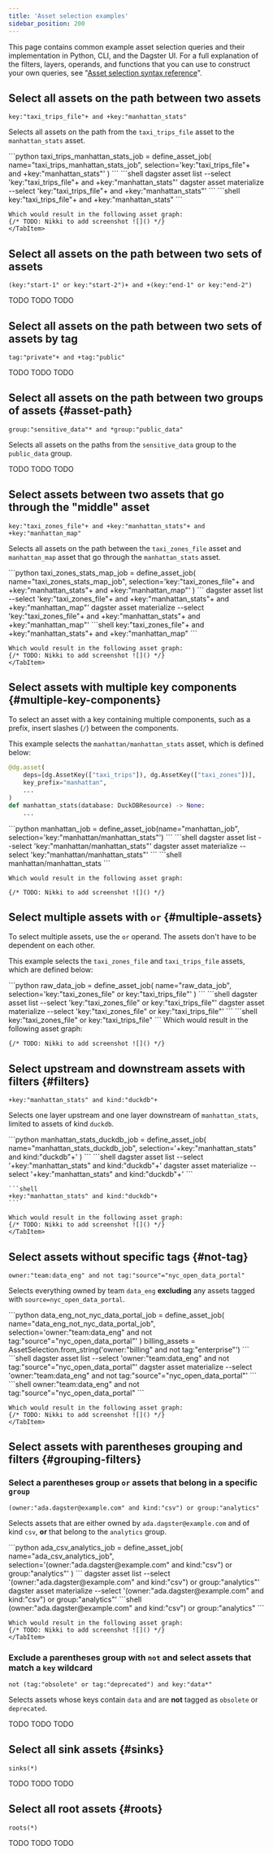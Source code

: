 ```yaml
---
title: 'Asset selection examples'
sidebar_position: 200
---
```


This page contains common example asset selection queries and their implementation in Python, CLI, and the Dagster UI. For a full explanation of the filters, layers, operands, and functions that you can use to construct your own queries, see "[Asset selection syntax reference](reference)".

## Select all assets on the path between two assets

```shell
key:"taxi_trips_file"+ and +key:"manhattan_stats"
```

Selects all assets on the path from the `taxi_trips_file` asset to the `manhattan_stats` asset.

<Tabs groupId="examples">
    <TabItem value="python" label="Python">
    ```python
    taxi_trips_manhattan_stats_job = define_asset_job(
        name="taxi_trips_manhattan_stats_job", selection='key:"taxi_trips_file"+ and +key:"manhattan_stats"'
    )
    ```
    </TabItem>
    <TabItem value="cli" label="CLI">
    ```shell
    dagster asset list --select 'key:"taxi_trips_file"+ and +key:"manhattan_stats"'
    dagster asset materialize --select 'key:"taxi_trips_file"+ and +key:"manhattan_stats"'
    ```
    </TabItem>
    <TabItem value="dagster-ui" label="Dagster UI">
    ```shell
    key:"taxi_trips_file"+ and +key:"manhattan_stats"
    ```

    Which would result in the following asset graph:
    {/* TODO: Nikki to add screenshot ![]() */}
    </TabItem>
</Tabs>

## Select all assets on the path between two sets of assets

```shell
(key:"start-1" or key:"start-2")+ and +(key:"end-1" or key:"end-2")
```

<Tabs groupId="examples">
    <TabItem value="python" label="Python">
        TODO
    </TabItem>
    <TabItem value="cli" label="CLI">
        TODO
    </TabItem>
    <TabItem value="dagster-ui" label="Dagster UI">
        TODO
    </TabItem>
</Tabs>

## Select all assets on the path between two sets of assets by tag

```shell
tag:"private"+ and +tag:"public"
```

<Tabs groupId="examples">
    <TabItem value="python" label="Python">
        TODO
    </TabItem>
    <TabItem value="cli" label="CLI">
        TODO
    </TabItem>
    <TabItem value="dagster-ui" label="Dagster UI">
        TODO
    </TabItem>
</Tabs>

## Select all assets on the path between two groups of assets \{#asset-path}

```shell
group:"sensitive_data"* and *group:"public_data"
```

Selects all assets on the paths from the `sensitive_data` group to the `public_data` group.

<Tabs groupId="examples">
    <TabItem value="python" label="Python">
        TODO
    </TabItem>
    <TabItem value="cli" label="CLI">
        TODO
    </TabItem>
    <TabItem value="dagster-ui" label="Dagster UI">
        TODO
    </TabItem>
</Tabs>

## Select assets between two assets that go through the "middle" asset

```shell
key:"taxi_zones_file"+ and +key:"manhattan_stats"+ and +key:"manhattan_map"
```

Selects all assets on the path between the `taxi_zones_file` asset and `manhattan_map` asset that go through the `manhattan_stats` asset.

<Tabs groupId="examples">
    <TabItem value="python" label="Python">
    ```python
    taxi_zones_stats_map_job = define_asset_job(
        name="taxi_zones_stats_map_job", selection='key:"taxi_zones_file"+ and +key:"manhattan_stats"+ and +key:"manhattan_map"'
    )
    ```
    </TabItem>
    <TabItem value="cli" label="CLI">
    dagster asset list --select 'key:"taxi_zones_file"+ and +key:"manhattan_stats"+ and +key:"manhattan_map"'
    dagster asset materialize --select 'key:"taxi_zones_file"+ and +key:"manhattan_stats"+ and +key:"manhattan_map"'
    </TabItem>
    <TabItem value="dagster-ui" label="Dagster UI">
    ```shell
    key:"taxi_zones_file"+ and +key:"manhattan_stats"+ and +key:"manhattan_map"
    ```

    Which would result in the following asset graph:
    {/* TODO: Nikki to add screenshot ![]() */}
    </TabItem>
</Tabs>

## Select assets with multiple key components \{#multiple-key-components}

To select an asset with a key containing multiple components, such as a prefix, insert slashes (`/`) between the components.

This example selects the `manhattan/manhattan_stats` asset, which is defined below:

```python
@dg.asset(
    deps=[dg.AssetKey(["taxi_trips"]), dg.AssetKey(["taxi_zones"])],
    key_prefix="manhattan",
    ...
)
def manhattan_stats(database: DuckDBResource) -> None:
    ...
```

<Tabs groupId="examples">
    <TabItem value="python" label="Python">
    ```python
    manhattan_job = define_asset_job(name="manhattan_job", selection='key:"manhattan/manhattan_stats"')
    ```
    </TabItem>
    <TabItem value="cli" label="CLI">
    ```shell
    dagster asset list --select 'key:"manhattan/manhattan_stats"'
    dagster asset materialize --select 'key:"manhattan/manhattan_stats"'
    ```
    </TabItem>
    <TabItem value="dagster-ui" label="Dagster UI">
    ```shell
    manhattan/manhattan_stats
    ```

    Which would result in the following asset graph:

    {/* TODO: Nikki to add screenshot ![]() */}

</TabItem>
</Tabs>

## Select multiple assets with `or` \{#multiple-assets}

To select multiple assets, use the `or` operand. The assets don't have to be dependent on each other.

This example selects the `taxi_zones_file` and `taxi_trips_file` assets, which are defined below:

<Tabs groupId="examples">
    <TabItem value="python" label="Python">
    ```python
    raw_data_job = define_asset_job(
        name="raw_data_job", selection='key:"taxi_zones_file" or key:"taxi_trips_file"'
    )
    ```
    </TabItem>
    <TabItem value="cli" label="CLI">
    ```shell
    dagster asset list --select 'key:"taxi_zones_file" or key:"taxi_trips_file"'
    dagster asset materialize --select 'key:"taxi_zones_file" or key:"taxi_trips_file"'
    ```
    </TabItem>
    <TabItem value="dagster-ui" label="Dagster UI">
    ```shell
    key:"taxi_zones_file" or key:"taxi_trips_file"
    ```
    Which would result in the following asset graph:

    {/* TODO: Nikki to add screenshot ![]() */}

</TabItem>
</Tabs>

## Select upstream and downstream assets with filters \{#filters}

```shell
+key:"manhattan_stats" and kind:"duckdb"+
```

Selects one layer upstream and one layer downstream of `manhattan_stats`, limited to assets of kind `duckdb`.

<Tabs groupId="examples">
    <TabItem value="python" label="Python">
    ```python
    manhattan_stats_duckdb_job = define_asset_job(
        name="manhattan_stats_duckdb_job", selection='+key:"manhattan_stats" and kind:"duckdb"+'
    )
   ```
    </TabItem>
    <TabItem value="cli" label="CLI">
    ```shell
    dagster asset list --select '+key:"manhattan_stats" and kind:"duckdb"+'
    dagster asset materialize --select '+key:"manhattan_stats" and kind:"duckdb"+'
    ```
    </TabItem>
    <TabItem value="dagster-ui" label="Dagster UI">

    ```shell
    +key:"manhattan_stats" and kind:"duckdb"+
    ```

    Which would result in the following asset graph:
    {/* TODO: Nikki to add screenshot ![]() */}
    </TabItem>
</Tabs>

## Select assets without specific tags \{#not-tag}

```shell
owner:"team:data_eng" and not tag:"source"="nyc_open_data_portal"
```

Selects everything owned by team `data_eng` **excluding** any assets tagged with `source=nyc_open_data_portal`.

<Tabs groupId="examples">
    <TabItem value="python" label="Python">
    ```python
    data_eng_not_nyc_data_portal_job = define_asset_job(
        name="data_eng_not_nyc_data_portal_job", selection='owner:"team:data_eng" and not tag:"source"="nyc_open_data_portal"'
    )
    billing_assets = AssetSelection.from_string('owner:"billing" and not tag:"enterprise"')
    ```
    </TabItem>
    <TabItem value="cli" label="CLI">
    ```shell
    dagster asset list --select 'owner:"team:data_eng" and not tag:"source"="nyc_open_data_portal"'
    dagster asset materialize --select 'owner:"team:data_eng" and not tag:"source"="nyc_open_data_portal"'
    ```
    </TabItem>
    <TabItem value="dagster-ui" label="Dagster UI">
    ```shell
    owner:"team:data_eng" and not tag:"source"="nyc_open_data_portal"
    ```

    Which would result in the following asset graph:
    {/* TODO: Nikki to add screenshot ![]() */}
    </TabItem>
</Tabs>

## Select assets with parentheses grouping and filters \{#grouping-filters}

### Select a parentheses group `or` assets that belong in a specific `group`

```shell
(owner:"ada.dagster@example.com" and kind:"csv") or group:"analytics"
```

Selects assets that are either owned by `ada.dagster@example.com` and of kind `csv`, **or** that belong to the `analytics` group.

<Tabs groupId="examples">
    <TabItem value="python" label="Python">
    ```python
    ada_csv_analytics_job = define_asset_job(
        name="ada_csv_analytics_job", selection='(owner:"ada.dagster@example.com" and kind:"csv") or group:"analytics"'
    )
    ```
    </TabItem>
    <TabItem value="cli" label="CLI">
    dagster asset list --select '(owner:"ada.dagster@example.com" and kind:"csv") or group:"analytics"'
    dagster asset materialize --select '(owner:"ada.dagster@example.com" and kind:"csv") or group:"analytics"'
    </TabItem>
    <TabItem value="dagster-ui" label="Dagster UI">
    ```shell
    (owner:"ada.dagster@example.com" and kind:"csv") or group:"analytics"
    ```

    Which would result in the following asset graph:
    {/* TODO: Nikki to add screenshot ![]() */}
    </TabItem>
</Tabs>

### Exclude a parentheses group with `not` and select assets that match a `key` wildcard

```shell
not (tag:"obsolete" or tag:"deprecated") and key:"data*"
```

Selects assets whose keys contain `data` and are **not** tagged as `obsolete` or `deprecated`.

<Tabs groupId="examples">
    <TabItem value="python" label="Python">
        TODO
    </TabItem>
    <TabItem value="cli" label="CLI">
        TODO
    </TabItem>
    <TabItem value="dagster-ui" label="Dagster UI">
        TODO
    </TabItem>
</Tabs>

## Select all sink assets \{#sinks}

```shell
sinks(*)
```

<Tabs groupId="examples">
    <TabItem value="python" label="Python">
        TODO
    </TabItem>
    <TabItem value="cli" label="CLI">
        TODO
    </TabItem>
    <TabItem value="dagster-ui" label="Dagster UI">
        TODO
    </TabItem>
</Tabs>

## Select all root assets \{#roots}

```shell
roots(*)
```

<Tabs groupId="examples">
    <TabItem value="python" label="Python">
        TODO
    </TabItem>
    <TabItem value="cli" label="CLI">
        TODO
    </TabItem>
    <TabItem value="dagster-ui" label="Dagster UI">
        TODO
    </TabItem>
</Tabs>